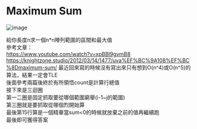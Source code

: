 # Maximum Sum
![image](https://github.com/10360555iamnn/UVAdataset/assets/95529963/8ed69e1d-6dfa-41c0-b244-825bad843121)  

給你長度n求一個n\*n陣列範圍的區間和最大值  
參考文章：  
https://www.youtube.com/watch?v=xpBBl9gvmB8   
https://knightzone.studio/2012/03/14/1477/uva%EF%BC%9A108%EF%BC%8Dmaximum-sum/ 
最近回來寫的時候沒有寫出來只有想到O(n^4)或O(n^5)的算法，結果一定會TLE  
後面參考兩篇後終於有所領悟count是計算行總值  
接下來是三迴圈  
第一二圈是固定抓取要從哪個範圍窮舉(i-1~j的範圍)  
第三圈就是要抓取從哪個烈開始算  
最後第15行算是一個精華當sum<0的時候就放棄之前的值再繼續跑  
最後即可獲得答案  
